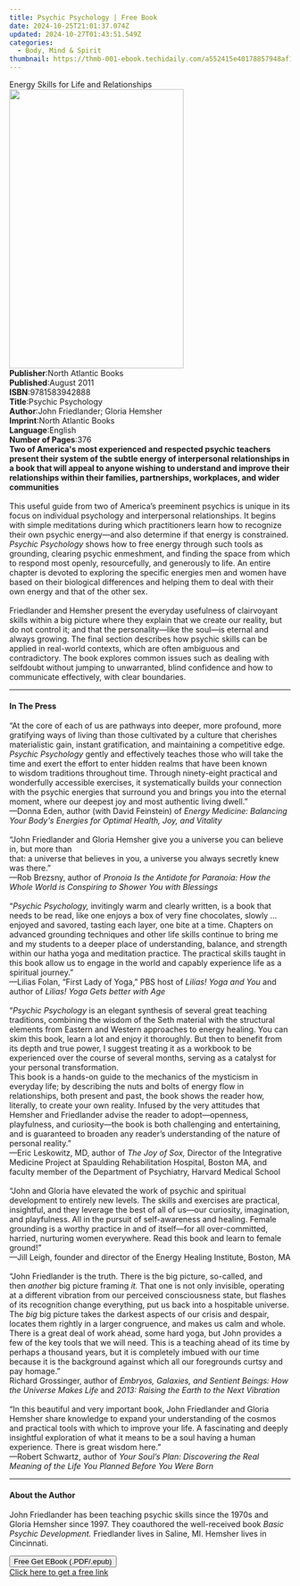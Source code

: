 ```yaml
---
title: Psychic Psychology | Free Book
date: 2024-10-25T21:01:37.074Z
updated: 2024-10-27T01:43:51.549Z
categories:
  - Body, Mind & Spirit
thumbnail: https://thmb-001-ebook.techidaily.com/a552415e40178857948af1bacc3429169985480d06f9fb177c8946667c70636e.jpg
---
```

<main id="book-container">
  <div class="flex flex-col">
    <div class="book-brief flex-1 py-6 px-4 sm:p-6 md:py-10 md:px-8">
      <!-- brief-->
      <div class="book-brief-main">
        Energy Skills for Life and Relationships
      </div>
    </div>
    <div
      class="book-meta-info flex-1 grid gap-4 col-start-1 col-end-3 row-start-1 sm:mb-6 sm:grid-cols-4 lg:gap-6 lg:col-start-2 lg:row-end-6 lg:row-span-6 lg:mb-0"
    >
      <div
        class="book-meta-info-left place-content-center mt-4 p-4 text-sm leading-6 col-start-2 col-span-2 dark:text-slate-400"
      >
        <img
          class="w-full h-500 object-cover rounded-lg sm:h-255 sm:col-span-2 lg:col-span-full"
          src="https://img-001-ebook.techidaily.com/b9e0a2968b3f8e35074f1eb54aec2ee49e6b76303adce6ddc51a840329828dc2.jpg"
          alt=""
          width="312"
          height="500"
        />
      </div>
      <div
        class="book-meta-info-right mt-2 col-start-1 row-start-2 col-span-3 self-center"
      >
        <!-- meta data  -->
        <div class="flex flex-col px-4 md:px-8">
          <div class="flex-1">
            <strong>Publisher</strong>:<span class="px-2"
              >North Atlantic Books</span
            >
          </div>
          <div class="flex-1">
            <strong>Published</strong>:<span class="px-2">August 2011</span>
          </div>
          <div class="flex-1">
            <strong>ISBN</strong>:<span class="px-2">9781583942888</span>
          </div>
          <div class="flex-1">
            <strong>Title</strong>:<span class="px-2">Psychic Psychology</span>
          </div>
          <div class="flex-1">
            <strong>Author</strong>:<span class="px-2"
              >John Friedlander; Gloria Hemsher</span
            >
          </div>
          <div class="flex-1">
            <strong>Imprint</strong>:<span class="px-2"
              >North Atlantic Books</span
            >
          </div>
          <div class="flex-1">
            <strong>Language</strong>:<span class="px-2">English</span>
          </div>
          <div class="flex-1">
            <strong>Number of Pages</strong>:<span class="px-2">376</span>
          </div>
        </div>
      </div>
    </div>
    <div class="book-description flex-1 py-6 px-4 sm:p-6 md:py-10 md:px-8">
      <div class="book-description-main">
        <div accordion-content="" id="description">
          <b
            >Two of America's most experienced and respected psychic teachers
            present their system of the subtle energy of interpersonal
            relationships in a book that will appeal to anyone wishing to
            understand and improve their relationships within their families,
            partnerships, workplaces, and wider communities</b
          ><br /><br />This useful guide from two of America’s preeminent
          psychics is unique in its focus on individual psychology and
          interpersonal relationships. It begins with simple meditations during
          which practitioners learn how to recognize their own psychic
          energy—and also determine if that energy is constrained.
          <i>Psychic Psychology</i> shows how to free energy through such tools
          as grounding, clearing psychic enmeshment, and finding the space from
          which to respond most openly, resourcefully, and generously to life.
          An entire chapter is devoted to exploring the specific energies men
          and women have based on their biological differences and helping them
          to deal with their own energy and that of the other sex.<br />
          &nbsp;<br />
          Friedlander and Hemsher present the everyday usefulness of clairvoyant
          skills within a big picture where they explain that we create our
          reality, but do not control it; and that the personality—like the
          soul—is eternal and always growing. The final section describes how
          psychic skills can be applied in real-world contexts, which are often
          ambiguous and contradictory. The book explores common issues such as
          dealing with selfdoubt without jumping to unwarranted, blind
          confidence and how to communicate effectively, with clear boundaries.
        </div>
        <div class="accordion-fader"></div>
      </div>
    </div>
    <div class="book-excerpts flex-1 py-6 px-4 sm:p-6 md:py-10 md:px-8">
      <!-- excerpts-->
      <div class="book-excerpts-main">
        <hr />
        <h4 class="placeholder placeholder-heading">
          <span>In The Press</span>
        </h4>
        <p>
          “At the core of each of us are pathways into deeper, more profound,
          more gratifying ways of living than those cultivated by a culture that
          cherishes materialistic gain,&nbsp;instant gratification, and
          maintaining a competitive edge. <i>Psychic Psychology</i>&nbsp;gently
          and effectively teaches those who will take the time and exert the
          effort to enter hidden realms that have been known to&nbsp;wisdom
          traditions&nbsp;throughout time. Through ninety-eight practical and
          wonderfully accessible exercises, it systematically builds your
          connection with the&nbsp;psychic energies&nbsp;that surround you and
          brings you into the eternal moment, where our deepest joy and most
          authentic living dwell.”<br />
          —Donna Eden, author (with David Feinstein) of
          <i
            >Energy Medicine: Balancing Your Body's Energies for Optimal Health,
            Joy, and Vitality</i
          ><br />
          &nbsp;<br />
          “John Friedlander&nbsp;and Gloria Hemsher give you a universe you can
          believe in, but more than <br />
          that: a universe that believes in you, a universe you always secretly
          knew was there.”<br />
          —Rob Brezsny, author of
          <i
            >Pronoia Is the Antidote for Paranoia: How the Whole World is
            Conspiring to Shower You with Blessings</i
          ><br />
          <i>&nbsp;</i><br />
          “<i>Psychic Psychology, </i>invitingly warm and clearly written, is a
          book that needs to be read, like one enjoys a box of very fine
          chocolates, slowly … enjoyed and savored, tasting each layer, one bite
          at a time. Chapters on advanced grounding techniques and other life
          skills continue to bring me and my students to a deeper place of
          understanding, balance, and strength within our hatha yoga and
          meditation practice. The practical skills taught in this book allow us
          to engage in the world and capably experience life as a spiritual
          journey.”<br />
          —Lilias Folan, “First Lady of Yoga,” PBS host of
          <i>Lilias! Yoga and You</i> and author of
          <i>Lilias! Yoga Gets better with Age</i><br />
          &nbsp;<br />
          “<i>Psychic Psychology</i> is an elegant synthesis of several great
          teaching traditions, combining the wisdom of the Seth material with
          the structural elements from Eastern and Western approaches to energy
          healing. You can skim this book, learn a lot and enjoy it thoroughly.
          But then to benefit from its depth and true power, I suggest treating
          it as a workbook to be experienced over the course of several months,
          serving as a catalyst for your personal transformation.<br />
          This book is a hands-on guide to the mechanics of the mysticism in
          everyday life; by describing the nuts and bolts of energy flow in
          relationships, both present and past, the book shows the reader how,
          literally, to create your own reality. Infused by the very attitudes
          that Hemsher and Friedlander advise the reader to adopt—openness,
          playfulness, and curiosity—the book is both challenging and
          entertaining, and is guaranteed to broaden any reader’s understanding
          of the nature of personal reality.”<br />
          —Eric Leskowitz, MD, author of <i>The Joy of Sox, </i>Director of the
          Integrative Medicine Project at Spaulding Rehabilitation Hospital,
          Boston MA, and faculty member of the Department of Psychiatry, Harvard
          Medical School<br />
          <b>&nbsp;</b><br />
          “John and Gloria have elevated the work of psychic and spiritual
          development to entirely new levels. The skills and exercises are
          practical, insightful, and they leverage the best of all of us—our
          curiosity, imagination, and playfulness. All in the pursuit of
          self-awareness and healing. Female grounding is a worthy practice in
          and of itself—for all over-committed, harried, nurturing women
          everywhere. Read this book and learn to female ground!”<br />
          —Jill Leigh, founder and director of the Energy Healing Institute,
          Boston, MA<br />
          &nbsp;<br />
          “John Friedlander&nbsp;is the truth. There is the big picture,
          so-called, and then&nbsp;<i>another&nbsp;</i>big picture
          framing&nbsp;<i>it. </i>That one is not only invisible, operating at a
          different vibration from our perceived consciousness state, but
          flashes of its recognition change everything, put us back into a
          hospitable universe. The&nbsp;<i>big&nbsp;</i>big picture takes the
          darkest aspects of our crisis and despair, locates them rightly in a
          larger congruence, and makes us calm and whole. There is a great deal
          of work ahead, some hard yoga, but John provides a few of the key
          tools that we will need. This is a teaching ahead of its time by
          perhaps a thousand years, but it is completely imbued with our time
          because it is the background against which all our foregrounds curtsy
          and pay homage.”<br />
          Richard Grossinger, author of&nbsp;<i
            >Embryos, Galaxies, and Sentient Beings: How the Universe Makes
            Life&nbsp;</i
          >and&nbsp;<i>2013: Raising the Earth to the Next Vibration</i
          >&nbsp;<br />
          &nbsp;<br />
          “In this beautiful and very important book,&nbsp;John
          Friedlander&nbsp;and Gloria Hemsher share knowledge to expand your
          understanding of the cosmos and practical tools with which to improve
          your life. A fascinating and deeply insightful exploration of what it
          means to be a soul having a human experience. There is great wisdom
          here.”<br />
          —Robert Schwartz, author of&nbsp;<i
            >Your Soul’s Plan: Discovering the Real Meaning of the Life You
            Planned Before You Were Born</i
          >
        </p>
      </div>
    </div>
    <div class="book-about-author flex-1 py-6 px-4 sm:p-6 md:py-10 md:px-8">
      <!-- about author-->
      <div class="book-main-author-main">
        <hr />
        <h4 class="placeholder placeholder-heading">
          <span>About the Author</span>
        </h4>
        <p>
          John Friedlander has been teaching psychic skills since the 1970s and
          Gloria Hemsher since 1997. They coauthored the well-received book
          <i>Basic Psychic</i> <i>Development. </i>Friedlander lives in Saline,
          MI. Hemsher lives in Cincinnati.
        </p>
      </div>
    </div>
    <div class="book-free-get flex-1 py-6 px-4 sm:p-6 md:py-10 md:px-8">
      <button
        id="btn-free-get"
        class="bg-blue-500 hover:bg-blue-700 text-white font-bold py-2 px-4 rounded"
      >
        Free Get EBook (.PDF/.epub)
      </button>
      <div id="countdown-display" class="px-2 text-lg mt-2"></div>
      <a
        id="free-link"
        class="hidden bg-blue-500 hover:bg-blue-700 text-white font-bold py-2 px-4 rounded"
        href="https://www.ebooks.com/en-us/book/664207/psychic-psychology/john-friedlander/"
        target="_blank"
        >Click here to get a free link</a
      >
    </div>
    <script>
      let countdownTime = 0;
      let countdownInterval = null;
      document
        .getElementById('btn-free-get')
        .addEventListener('click', startCountdown);
      function startCountdown() {
        countdownTime = new Date().getTime() + 60000 * 3;
        countdownInterval = setInterval(updateCountdown, 1000);
        document.getElementById('btn-free-get').disabled = true;
        document
          .getElementById('btn-free-get')
          .classList.add('bg-gray-500', 'cursor-not-allowed');
      }
      function updateCountdown() {
        let currentTime = new Date().getTime();
        let timeLeft = countdownTime - currentTime;
        let secondsLeft = Math.floor(timeLeft / 1000);
        document.getElementById('countdown-display').innerHTML =
          `Remaining time: ${secondsLeft} seconds.`;
        if (secondsLeft <= 0) {
          clearInterval(countdownInterval);
          document.getElementById('btn-free-get').classList.add('hidden');
          document.getElementById('free-link').classList.remove('hidden');
          document.getElementById('countdown-display').innerHTML = '';
        }
      }
    </script>
  </div>
</main>

<ins class="adsbygoogle"
      style="display:block"
      data-ad-client="ca-pub-7571918770474297"
      data-ad-slot="8358498916"
      data-ad-format="auto"
      data-full-width-responsive="true"></ins>
    